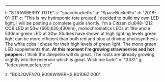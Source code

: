 ---
t: "STRAWBERRY TOTE"
s: "spacebucketfu"
a: "SpaceBucketFu"
d: "2018-01-01"
c: "This is my hydroponic tote project! I decided to build my own LED light, I will be posting a complete guide shortly. I'm a Citizen clu048-1212 COB LED at 50w (660,630,430nm), monochromatics LEDs at 18w and a 530nm green LED at 30w. Studies have shown at high lighting levels green light can be more efficient than both red and blue at driving photosynthesis. The white cobs I chose for their high levels of green light. The mono green LED supplements that.
  <strong>At this moment I'm growing strawberries and hot peppers.</strong> I think the Jalepeno will do great. The roots are already growing slightly into the reservoir which is great. Wish me luck!"
v: "3331"
g: "ledcustom,pcfan,tote"

z: "B002QVFN7G,B006WW8RHS,B01DBZI200"
